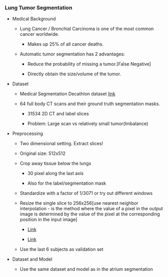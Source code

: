 ### Lung Tumor Segmentation

- Medical Background

    - Lung Cancer / Bronchial Carcinoma is one of the most common cancer worldwide.

        - Makes up 25% of all cancer deaths.

    - Automatic tumor segmentation has 2 advantages:

        - Reduce the probability of missing a tumor.[False Negative]

        - Directly obtain the size/volume of the tumor.

- Dataset    

    - Medical Segmentation Decathlon dataset [link](http://medicaldecathlon.com/dataaws/#:~:text=Task05_Prostate-,Task06_Lung,-Task07_Pancreas)

    - 64 full body CT scans and their ground truth segmentation masks.

        - 31534 2D CT and label slices

        - Problem: Large scan vs relatively small tumor(Imbalance)

- Preprocessing

    - Two dimensional setting. Extract slices!

    - Original size: 512x512

    - Crop away tissue below the lungs

        - 30 pixel along the last axis

        - Also for the label/segmentation mask

    - Standardize with a factor of 1/3071 or try out different windows

    - Resize the single slice to 256x256[use nearest neighbor interpolation - is the method where the value of a pixel in the output image is determined by the value of the pixel at the corresponding position in the input image]

        - [Link](https://annmay10.medium.com/resizing-images-using-various-interpolation-techniques-4b99800999f2)

        - [Link](https://gist.github.com/georgeblck/e3e0274d725c858ba98b1c36c14e2835)

    - Use the last 6 subjects as validation set

- Dataset and Model

    - Use the same dataset and model as in the atrium segmentation